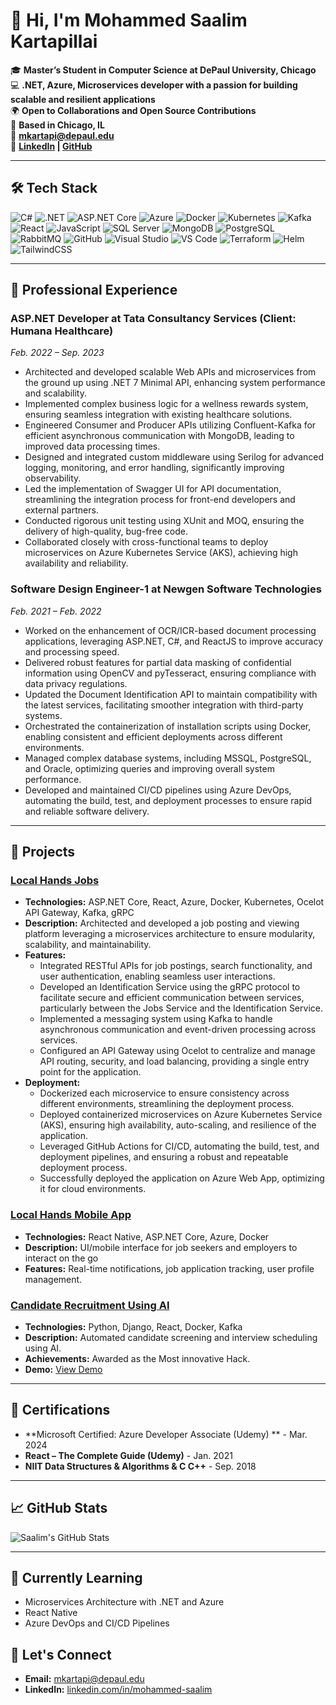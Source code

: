 # 👋 Hi, I'm Mohammed Saalim Kartapillai

🎓 **Master’s Student in Computer Science at DePaul University, Chicago**  
💻 **.NET, Azure, Microservices developer with a passion for building scalable and resilient applications**  
🌍 **Open to Collaborations and Open Source Contributions**  
📍 **Based in Chicago, IL**  
📧 **[mkartapi@depaul.edu](mailto:mkartapi@depaul.edu)**  
🔗 **[LinkedIn](https://linkedin.com/in/mohammed-saalim) | [GitHub](https://github.com/mohammed-saalim)**

---

## 🛠️ Tech Stack

![C#](https://img.shields.io/badge/C%23-%23239120.svg?style=for-the-badge&logo=c-sharp&logoColor=white)
![.NET](https://img.shields.io/badge/.NET-512BD4?style=for-the-badge&logo=dotnet&logoColor=white)
![ASP.NET Core](https://img.shields.io/badge/ASP.NET%20Core-512BD4?style=for-the-badge&logo=dotnet&logoColor=white)
![Azure](https://img.shields.io/badge/Microsoft%20Azure-0089D6?style=for-the-badge&logo=microsoft-azure&logoColor=white)
![Docker](https://img.shields.io/badge/Docker-2496ED?style=for-the-badge&logo=docker&logoColor=white)
![Kubernetes](https://img.shields.io/badge/Kubernetes-326CE5?style=for-the-badge&logo=kubernetes&logoColor=white)
![Kafka](https://img.shields.io/badge/Apache%20Kafka-231F20?style=for-the-badge&logo=apache-kafka&logoColor=white)
![React](https://img.shields.io/badge/React-20232A?style=for-the-badge&logo=react&logoColor=61DAFB)
![JavaScript](https://img.shields.io/badge/JavaScript-323330?style=for-the-badge&logo=javascript&logoColor=F7DF1E)
![SQL Server](https://img.shields.io/badge/SQL%20Server-CC2927?style=for-the-badge&logo=microsoft-sql-server&logoColor=white)
![MongoDB](https://img.shields.io/badge/MongoDB-4EA94B?style=for-the-badge&logo=mongodb&logoColor=white)
![PostgreSQL](https://img.shields.io/badge/PostgreSQL-316192?style=for-the-badge&logo=postgresql&logoColor=white)
![RabbitMQ](https://img.shields.io/badge/RabbitMQ-FF6600?style=for-the-badge&logo=rabbitmq&logoColor=white)
![GitHub](https://img.shields.io/badge/GitHub-181717?style=for-the-badge&logo=github&logoColor=white)
![Visual Studio](https://img.shields.io/badge/Visual%20Studio-5C2D91?style=for-the-badge&logo=visual-studio&logoColor=white)
![VS Code](https://img.shields.io/badge/VS%20Code-007ACC?style=for-the-badge&logo=visual-studio-code&logoColor=white)
![Terraform](https://img.shields.io/badge/Terraform-7B42BC?style=for-the-badge&logo=terraform&logoColor=white)
![Helm](https://img.shields.io/badge/Helm-0F1689?style=for-the-badge&logo=helm&logoColor=white)
![TailwindCSS](https://img.shields.io/badge/Tailwind_CSS-38B2AC?style=for-the-badge&logo=tailwind-css&logoColor=white)

---

## 💼 Professional Experience

### ASP.NET Developer at Tata Consultancy Services (Client: Humana Healthcare)
*Feb. 2022 – Sep. 2023*

- Architected and developed scalable Web APIs and microservices from the ground up using .NET 7 Minimal API, enhancing system performance and scalability.
- Implemented complex business logic for a wellness rewards system, ensuring seamless integration with existing healthcare solutions.
- Engineered Consumer and Producer APIs utilizing Confluent-Kafka for efficient asynchronous communication with MongoDB, leading to improved data processing times.
- Designed and integrated custom middleware using Serilog for advanced logging, monitoring, and error handling, significantly improving observability.
- Led the implementation of Swagger UI for API documentation, streamlining the integration process for front-end developers and external partners.
- Conducted rigorous unit testing using XUnit and MOQ, ensuring the delivery of high-quality, bug-free code.
- Collaborated closely with cross-functional teams to deploy microservices on Azure Kubernetes Service (AKS), achieving high availability and reliability.

### Software Design Engineer-1 at Newgen Software Technologies
*Feb. 2021 – Feb. 2022*

- Worked on the enhancement of OCR/ICR-based document processing applications, leveraging ASP.NET, C#, and ReactJS to improve accuracy and processing speed.
- Delivered robust features for partial data masking of confidential information using OpenCV and pyTesseract, ensuring compliance with data privacy regulations.
- Updated the Document Identification API to maintain compatibility with the latest services, facilitating smoother integration with third-party systems.
- Orchestrated the containerization of installation scripts using Docker, enabling consistent and efficient deployments across different environments.
- Managed complex database systems, including MSSQL, PostgreSQL, and Oracle, optimizing queries and improving overall system performance.
- Developed and maintained CI/CD pipelines using Azure DevOps, automating the build, test, and deployment processes to ensure rapid and reliable software delivery.

---

## 🌟 Projects

### [Local Hands Jobs](https://github.com/local-hands)
- **Technologies:** ASP.NET Core, React, Azure, Docker, Kubernetes, Ocelot API Gateway, Kafka, gRPC
- **Description:** Architected and developed a job posting and viewing platform leveraging a microservices architecture to ensure modularity, scalability, and maintainability.
- **Features:**
  - Integrated RESTful APIs for job postings, search functionality, and user authentication, enabling seamless user interactions.
  - Developed an Identification Service using the gRPC protocol to facilitate secure and efficient communication between services, particularly between the Jobs Service and the Identification Service.
  - Implemented a messaging system using Kafka to handle asynchronous communication and event-driven processing across services.
  - Configured an API Gateway using Ocelot to centralize and manage API routing, security, and load balancing, providing a single entry point for the application.
- **Deployment:**
  - Dockerized each microservice to ensure consistency across different environments, streamlining the deployment process.
  - Deployed containerized microservices on Azure Kubernetes Service (AKS), ensuring high availability, auto-scaling, and resilience of the application.
  - Leveraged GitHub Actions for CI/CD, automating the build, test, and deployment pipelines, and ensuring a robust and repeatable deployment process.
  - Successfully deployed the application on Azure Web App, optimizing it for cloud environments.

### [Local Hands Mobile App](https://github.com/mohammed-saalim/localhands-app)
- **Technologies:** React Native, ASP.NET Core, Azure, Docker
- **Description:** UI/mobile interface for job seekers and employers to interact on the go
- **Features:** Real-time notifications, job application tracking, user profile management.

### [Candidate Recruitment Using AI](https://orahacks-chat-interview-ui.vercel.app)
- **Technologies:** Python, Django, React, Docker, Kafka
- **Description:** Automated candidate screening and interview scheduling using AI.
- **Achievements:** Awarded as the Most innovative Hack.
- **Demo:** [View Demo](https://orahacks-chat-interview-ui.vercel.app)


---

## 📜 Certifications

- **Microsoft Certified: Azure Developer Associate (Udemy) ** - Mar. 2024
- **React – The Complete Guide (Udemy)** - Jan. 2021
- **NIIT Data Structures & Algorithms & C C++** - Sep. 2018

---

## 📈 GitHub Stats

![Saalim's GitHub Stats](https://github-readme-stats.vercel.app/api?username=mohammed-saalim&show_icons=true&theme=radical&hide_rank=true)
<!-- ![Top Languages](https://github-readme-stats.vercel.app/api/top-langs/?username=mohammed-saalim&layout=compact&theme=radical) -->

---

## 🌱 Currently Learning
- Microservices Architecture with .NET and Azure
- React Native
- Azure DevOps and CI/CD Pipelines

## 🤝 Let's Connect

- **Email:** [mkartapi@depaul.edu](mailto:mkartapi@depaul.edu)
- **LinkedIn:** [linkedin.com/in/mohammed-saalim](https://linkedin.com/in/mohammed-saalim)
